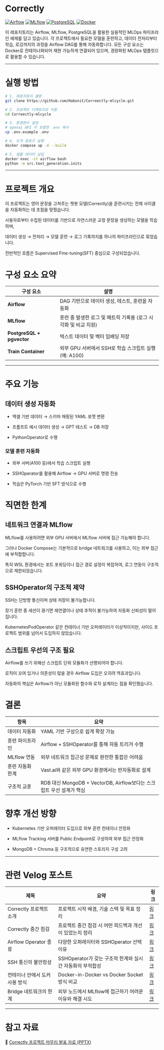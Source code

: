 # Correctly
[![Airflow](https://img.shields.io/badge/Airflow-2.x-blue?logo=apache-airflow)](https://airflow.apache.org/)
[![MLflow](https://img.shields.io/badge/MLflow-2.x-lightgrey?logo=mlflow)](https://mlflow.org/)
[![PostgreSQL](https://img.shields.io/badge/PostgreSQL-15-blue?logo=postgresql)](https://www.postgresql.org/)
[![Docker](https://img.shields.io/badge/Docker-Containerized-blue?logo=docker)](https://www.docker.com/)

이 레포지토리는 Airflow, MLflow, PostgreSQL을 활용한 실용적인 MLOps 파이프라인 예제를 담고 있습니다. 각 프로젝트에서 필요한 모델을 훈련하고, 데이터 전처리부터 학습, 로깅까지의 과정을 Airflow DAG를 통해 자동화합니다. 모든 구성 요소는 Docker로 컨테이너화되어 재현 가능하게 연결되어 있으며, 경량화된 MLOps 템플릿으로 활용할 수 있습니다.

---

# 실행 방법

```bash
# 1. 레포지토리 클론
git clone https://github.com/Habonit/Correectly-mlcycle.git

# 2. 프로젝트 디렉토리로 이동
cd Correectly-mlcycle

# 3. 환경변수 설정
# openai API 키 포함한 .env 복사
cp .env.example .env

# 4. 도커 컴포즈 실행
docker compose up -d --build

# 5. 샘플 데이터 삽입
docker exec -it airflow bash
python -m src.text_generation.inits
```
---

# 프로젝트 개요
이 프로젝트는 영어 문장을 고쳐주는 챗봇 모델(Correctly)을 훈련시키는 전체 사이클을 자동화하는 데 초점을 맞췄습니다.

사용자로부터 수집된 데이터를 기반으로 자연스러운 교정 문장을 생성하는 모델을 학습하며,

데이터 생성 → 전처리 → 모델 훈련 → 로그 기록까지를 하나의 파이프라인으로 묶었습니다.

전반적인 흐름은 Supervised Fine-tuning(SFT) 중심으로 구성되었습니다.

# 구성 요소 요약
| 구성 요소                     | 설명                                     |
| ------------------------- | -------------------------------------- |
| **Airflow**               | DAG 기반으로 데이터 생성, 테스트, 훈련을 자동화          |
| **MLflow**                | 훈련 중 발생한 로그 및 메트릭 기록용 (로그 시각화 및 비교 지원) |
| **PostgreSQL + pgvector** | 텍스트 데이터 및 벡터 임베딩 저장                    |
| **Train Container**       | 외부 GPU 서버에서 SSH로 학습 스크립트 실행 (예: A100)  |

---
# 주요 기능
## 데이터 생성 자동화
- 엑셀 기반 데이터 → 스키마 매핑된 YAML 포맷 변환

- 프롬프트 예시 데이터 생성 → GPT 테스트 → DB 저장

- PythonOperator로 수행

### 모델 훈련 자동화
- 외부 서버(A100 등)에서 학습 스크립트 실행

- SSHOperator를 활용해 Airflow → GPU 서버로 명령 전송

- 학습은 PyTorch 기반 SFT 방식으로 수행

# 직면한 한계
## 네트워크 연결과 MLflow
MLflow를 사용하려면 외부 GPU 서버에서 MLflow 서버에 접근 가능해야 합니다.

그러나 Docker Compose는 기본적으로 bridge 네트워크를 사용하고, 이는 외부 접근에 부적합합니다.

특히 WSL 환경에서는 포트 포워딩이나 접근 경로 설정이 복잡하여, 로그 연동이 구조적으로 제한되었습니다.

## SSHOperator의 구조적 제약
SSH는 단방향 통신이며 상태 저장이 불가능합니다.

장기 훈련 중 세션이 끊기면 재연결이나 상태 추적이 불가능하여 자동화 신뢰성이 떨어집니다.

KubernetesPodOperator 같은 컨테이너 기반 오퍼레이터가 이상적이지만, 사이드 프로젝트 범위를 넘어서 도입하지 않았습니다.

## 스크립트 우선의 구조 필요
Airflow를 쓰기 위해선 스크립트 단위 모듈화가 선행되어야 합니다.

로직이 꼬여 있거나 의존성이 많을 경우 Airflow 도입은 오히려 역효과입니다.

자동화의 핵심은 Airflow가 아닌 모듈화된 함수와 로직 설계라는 점을 확인했습니다.

# 결론
| 항목           | 요약                                                   |
| ------------ | ---------------------------------------------------- |
| 데이터 자동화    | YAML 기반 구성으로 쉽게 확장 가능                                |
| 훈련 파이프라인   | Airflow + SSHOperator를 통해 자동 트리거 수행                  |
| MLflow 연동 | 외부 네트워크 접근성 문제로 완전한 통합은 어려움                          |
| 훈련 자동화 한계 | Vast.ai와 같은 외부 GPU 환경에서는 반자동화로 설계                    |
| 구조적 교훈    | RDB 대신 MongoDB + VectorDB, Airflow보다는 스크립트 우선 설계가 핵심 |


# 향후 개선 방향
- Kubernetes 기반 오퍼레이터 도입으로 외부 훈련 컨테이너 안정화

- MLflow Tracking 서버를 Public Endpoint로 구성하여 외부 접근 안정화

- MongoDB + Chroma 등 구조적으로 유연한 스토리지 구성 고려

---

# 관련 Velog 포스트

| 제목 | 요약 | 링크 |
|------|------|------|
| Correctly 프로젝트 소개 | 프로젝트 시작 배경, 기술 스택 및 목표 정리 | [링크](https://velog.io/@paradeigma/MLOPS-%EC%8B%A4%EC%8A%B5-2.-Correctly-%ED%94%84%EB%A1%9C%EC%A0%9D%ED%8A%B8-0-%EC%86%8C%EA%B0%9C-%EB%B0%8F-%EA%B8%B0%EC%88%A0-%EC%8A%A4%ED%83%9D) |
| Correctly 중간 점검 | 프로젝트 중간 점검 시 어떤 피드백과 개선이 있었는지 정리 | [링크](https://velog.io/@paradeigma/Correctly-%EC%A4%91%EA%B0%84-%EC%A0%90%EA%B2%80) |
| Airflow Operator 종류 | 다양한 오퍼레이터와 SSHOperator 선택 이유 | [링크](https://velog.io/@paradeigma/Airflow-operator) |
| SSH 통신의 불안정성 | SSHOperator가 갖는 구조적 한계와 실시간 자동화의 부적합성 | [링크](https://velog.io/@paradeigma/ssh-%ED%86%B5%EC%8B%A0%EC%9D%98-%EB%B6%88%EC%95%88%EC%A0%95%EC%84%B1) |
| 컨테이너 안에서 도커 사용 방식 | Docker-in-Docker vs Docker Socket 방식 비교 | [링크](https://velog.io/@paradeigma/%EC%BB%A8%ED%85%8C%EC%9D%B4%EB%84%88-%EC%95%88%EC%97%90%EC%84%9C-%EB%8F%84%EC%BB%A4-%EC%82%AC%EC%9A%A9-2%EA%B0%80%EC%A7%80-%EB%B0%A9%EC%8B%9D) |
| Bridge 네트워크의 한계 | 외부 노드에서 MLflow에 접근하기 어려운 이유와 해결 시도 | [링크](https://velog.io/@paradeigma/MLOPS-%EC%8B%A4%EC%8A%B5-6.-Correctly-%ED%94%84%EB%A1%9C%EC%A0%9D%ED%8A%B8-%EB%82%9C%EA%B4%80-4-Bridge-%EB%84%A4%ED%8A%B8%EC%9B%8C%ED%81%AC%EC%9D%98-%ED%95%9C%EA%B3%84) |

---
# 참고 자료

📄 [Correctly 프로젝트 마무리 발표 자료 (PPTX)](https://github.com/Habonit/Correectly-mlcycle/raw/main/docs/Correctly-프로젝트%20마무리-김경호(MLOPS).pptx)
